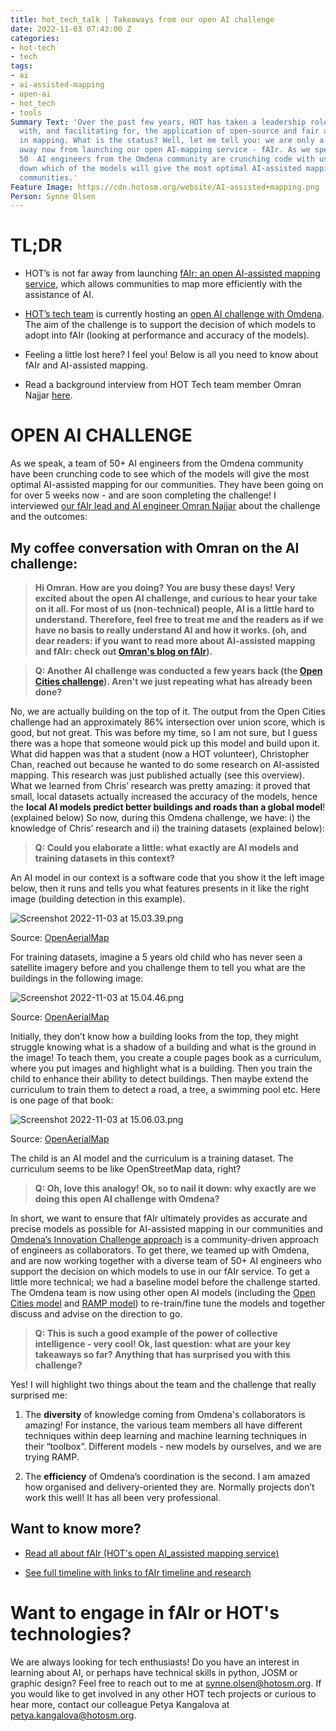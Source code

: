```yaml
---
title: hot_tech_talk | Takeaways from our open AI challenge
date: 2022-11-03 07:43:00 Z
categories:
- hot-tech
- tech
tags:
- ai
- ai-assisted-mapping
- open-ai
- hot_tech
- tools
Summary Text: 'Over the past few years, HOT has taken a leadership role in experimenting
  with, and facilitating for, the application of open-source and fair artificial intelligence
  in mapping. What is the status? Well, let me tell you: we are only a few months
  away now from launching our open AI-mapping service - fAIr. As we speak, around
  50  AI engineers from the Omdena community are crunching code with us to narrow
  down which of the models will give the most optimal AI-assisted mapping for our
  communities.'
Feature Image: https://cdn.hotosm.org/website/AI-assisted+mapping.png
Person: Synne Olsen
---
```


# TL;DR

* HOT’s is not far away from launching [fAIr: an open AI-assisted mapping service,](https://www.hotosm.org/tech-blog/hot-tech-talks-fair/) which allows communities to map more efficiently with the assistance of AI.

* [HOT’s tech team](https://twitter.com/hotosm_tech) is currently hosting an [open AI challenge with Omdena](https://omdena.com/projects/mapping-tool-for-disaster-management/). The aim of the challenge is to support the decision of which models to adopt into fAIr (looking at performance and accuracy of the models).

* Feeling a little lost here? I feel you! Below is all you need to know about fAIr and AI-assisted mapping.

* Read a background interview from HOT Tech team member Omran Najjar [here](https://www.hotosm.org/tech-blog/hot-tech-talks-fair/).

# OPEN AI CHALLENGE

As we speak, a team of 50\+ AI engineers from the Omdena community have been crunching code to see which of the models will give the most optimal AI-assisted mapping for our communities. They have been going on for over 5 weeks now - and are soon completing the challenge! I interviewed [our fAIr lead and AI engineer Omran Najjar](https://www.hotosm.org/people/omran-najjar/) about the challenge and the outcomes:

## My coffee conversation with Omran on the AI challenge:

> **Hi Omran. How are you doing? You are busy these days! Very excited about the open AI challenge, and curious to hear your take on it all.  For most of us (non-technical) people, AI is a little hard to understand.  Therefore, feel free to treat me and the readers as if we have no basis to really understand AI and how it works. (oh, and dear readers: if you want to read more about AI-assisted mapping and fAIr: check out [Omran's blog on fAIr](https://www.hotosm.org/tech-blog/hot-tech-talks-fair/)).**

> **Q: Another AI challenge was conducted a few years back (the [Open Cities challenge](https://www.drivendata.org/competitions/60/building-segmentation-disaster-resilience/leaderboard/)). Aren't we just repeating what has already been done?**

No, we are actually building on the top of it. The output from the Open Cities challenge had an approximately 86% intersection over union score, which is good, but not great. This was before my time, so I am not sure, but I guess there was a hope that someone would pick up this model and build upon it. What did happen was that a student (now a HOT volunteer), Christopher Chan, reached out because he wanted to do some research on AI-assisted mapping. This research was just published actually (see this overview). What we learned from Chris’ research was pretty amazing: it proved that small, local datasets actually increased the accuracy of the models, hence the **local AI models predict better buildings and roads than a global model**! (explained below) So now, during this Omdena challenge, we have: i) the knowledge of Chris’ research and ii) the training datasets (explained below):

> **Q: Could you elaborate a little: what exactly are AI models and training datasets in this context?**

An AI model in our context is a software code that you show it the left image below, then it runs and tells you what features presents in it like the right image (building detection in this example).

![Screenshot 2022-11-03 at 15.03.39.png](https://cdn.hotosm.org/website/Screenshot+2022-11-03+at+15.03.39.png)

Source: [OpenAerialMap](https://openaerialmap.org/)

For training datasets, imagine a 5 years old child who has never seen a satellite imagery before and you challenge them to tell you what are the buildings in the following image:

![Screenshot 2022-11-03 at 15.04.46.png](https://cdn.hotosm.org/website/Screenshot+2022-11-03+at+15.04.46.png)

Source: [OpenAerialMap](https://openaerialmap.org/)

Initially, they don’t know how a building looks from the top, they might struggle knowing what is a shadow of a building and what is the ground in the image! To teach them, you create a couple pages book as a curriculum, where you put images and highlight what is a building. Then you train the child to enhance their ability to detect buildings. Then maybe extend the curriculum to train them to detect a road, a tree, a swimming pool etc. Here is one page of that book:

![Screenshot 2022-11-03 at 15.06.03.png](https://cdn.hotosm.org/website/Screenshot+2022-11-03+at+15.06.03.png)

Source: [OpenAerialMap](https://openaerialmap.org/)

The child is an AI model and the curriculum is a training dataset. The curriculum seems to be like OpenStreetMap data, right?

> **Q: Oh, love this analogy! Ok, so to nail it down: why exactly are we doing this open AI challenge with Omdena?**

In short, we want to ensure that fAIr ultimately provides as accurate and precise models as possible for AI-assisted mapping in our communities and [Omdena’s Innovation Challenge approach](https://omdena.com/civil-society/) is a community-driven approach of engineers as collaborators. To get there, we teamed up with Omdena, and are now working together with a diverse team of 50\+ AI engineers who support the decision on which models to use in our fAIr service. To get a little more technical; we had a baseline model before the challenge started. The Omdena team is now using other open AI models (including the [Open Cities model](https://github.com/drivendataorg/open-cities-ai-challenge) and [RAMP model](https://rampml.global/ramp-use-cases/)) to re-train/fine tune the models and together discuss and advise on the direction to go.

> **Q: This is such a good example of the power of collective intelligence - very cool! Ok, last question: what are your key takeaways so far? Anything that has surprised you with this challenge?**

Yes! I will highlight two things about the team and the challenge that really surprised me:

1. The **diversity** of knowledge coming from Omdena's collaborators is amazing! For instance, the various team members all have different techniques within deep learning and machine learning techniques in their  “toolbox”. Different models - new models by ourselves, and we are trying RAMP.

2. The **efficiency** of Omdena’s coordination is the second. I am amazed how organised and delivery-oriented they are. Normally projects don’t work this well! It has all been very professional.

## Want to know more?

* [Read all about fAIr (HOT's open AI_assisted mapping service)](https://www.hotosm.org/tech-blog/hot-tech-talks-fair/)

* [See full timeline with links to fAIr timeline and research](https://docs.google.com/presentation/d/1kR2Gezh3yOhEZBSjtoJR37rJ1JX9Q3m6T43BO55puIU/edit?usp=sharing)

# Want to engage in fAIr or HOT's technologies?

We are always looking for tech enthusiasts! Do you have an interest in learning about AI, or perhaps have technical skills in python, JOSM or graphic design? Feel free to reach out to me at synne.olsen@hotosm.org. If you would like to get involved in any other HOT tech projects or curious to hear more, contact our colleague Petya Kangalova at petya.kangalova@hotosm.org.